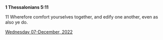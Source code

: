 **1 Thessalonians 5:11**

11 Wherefore comfort yourselves together, and edify one another, even as also ye do.

[Wednesday 07-December, 2022](https://t.me/s/daily_scripture)
